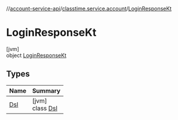 //[account-service-api](../../../index.md)/[classtime.service.account](../index.md)/[LoginResponseKt](index.md)

# LoginResponseKt

[jvm]\
object [LoginResponseKt](index.md)

## Types

| Name | Summary |
|---|---|
| [Dsl](-dsl/index.md) | [jvm]<br>class [Dsl](-dsl/index.md) |

